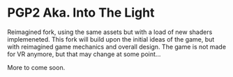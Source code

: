 # PGP2 Aka. Into The Light
Reimagined fork, using the same assets but with a load of new shaders implemeneted.
This fork will build upon the initial ideas of the game, but with reimagined game mechanics and overall design. The game is not made for VR anymore, but that may change at some point... 

More to come soon.
